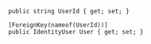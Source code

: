         public string UserId { get; set; }

        [ForeignKey(nameof(UserId))]
        public IdentityUser User { get; set; }
